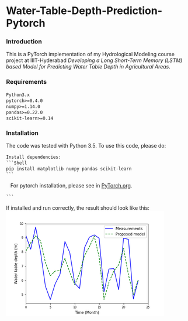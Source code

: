 # Water-Table-Depth-Prediction-Pytorch

### Introduction
This is a PyTorch implementation of my Hydrological Modeling course project at IIIT-Hyderabad *Developing a Long Short-Term Memory (LSTM) based Model for Predicting Water Table Depth in Agricultural Areas*.

### Requirements
```
Python3.x
pytorch>=0.4.0
numpy>=1.14.0
pandas>=0.22.0
scikit-learn>=0.14
```
### Installation
The code was tested with Python 3.5. To use this code, please do:


	Install dependencies:
    ```Shell
    pip install matplotlib numpy pandas scikit-learn
    ```
    For pytorch installation, please see in [PyTorch.org](https://pytorch.org/).
  

    ```

If installed and run correctly, the result should look like this:
![results](results.png)